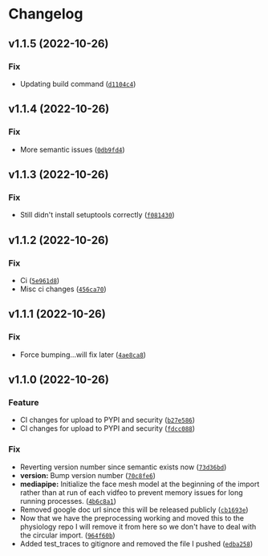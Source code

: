 # Changelog

## v1.1.5 (2022-10-26)
### Fix
* Updating build command ([`d1104c4`](https://source.presagesecurity.com/presage/developers/presage_physiology_preprocessing/-/commit/d1104c4e89e6b459e5f817979d4941f09a069943))

## v1.1.4 (2022-10-26)
### Fix
* More semantic issues ([`0db9fd4`](https://source.presagesecurity.com/presage/developers/presage_physiology_preprocessing/-/commit/0db9fd40a3551987196ee00d6f7c63992f9a06d5))

## v1.1.3 (2022-10-26)
### Fix
* Still didn't install setuptools correctly ([`f081430`](https://source.presagesecurity.com/presage/developers/presage_physiology_preprocessing/-/commit/f081430c837fdc352c4c99de8c3a34897b4e2b96))

## v1.1.2 (2022-10-26)
### Fix
* Ci ([`5e961d8`](https://source.presagesecurity.com/presage/developers/presage_physiology_preprocessing/-/commit/5e961d8f9144fdcf5c8df24ceab097311492f0b5))
* Misc ci changes ([`456ca70`](https://source.presagesecurity.com/presage/developers/presage_physiology_preprocessing/-/commit/456ca708d058075fc732f82b4e25ad3ae4da75bf))

## v1.1.1 (2022-10-26)
### Fix
* Force bumping...will fix later ([`4ae8ca8`](https://source.presagesecurity.com/presage/developers/presage_physiology_preprocessing/-/commit/4ae8ca8a954d6974f7fbe1a7ecb1e81a8387bd54))

## v1.1.0 (2022-10-26)
### Feature
* CI changes for upload to PYPI and security ([`b27e586`](https://source.presagesecurity.com/presage/developers/presage_physiology_preprocessing/-/commit/b27e5868c7f007596cf02d2689f8fa76b0cdd0ae))
* CI changes for upload to PYPI and security ([`fdcc088`](https://source.presagesecurity.com/presage/developers/presage_physiology_preprocessing/-/commit/fdcc088ca5de894416a6342bf7c82825844fc0d3))

### Fix
* Reverting version number since semantic exists now ([`73d36bd`](https://source.presagesecurity.com/presage/developers/presage_physiology_preprocessing/-/commit/73d36bd139a8bb3db6c1575a2807e7285800b475))
* **version:** Bump version number ([`70c8fe6`](https://source.presagesecurity.com/presage/developers/presage_physiology_preprocessing/-/commit/70c8fe6546d1bb0af53c96f00ed1d48d0d50bf16))
* **mediapipe:** Initialize the face mesh model at the beginning of the import rather than at run of each vidfeo to prevent memory issues for long running processes. ([`4b6c8a1`](https://source.presagesecurity.com/presage/developers/presage_physiology_preprocessing/-/commit/4b6c8a1719fe6b8e5f5416221ebeed448ae7525e))
* Removed google doc url since this will be released publicly ([`cb1693e`](https://source.presagesecurity.com/presage/developers/presage_physiology_preprocessing/-/commit/cb1693e55065850f8c942b9509e496b2240a06d6))
* Now that we have the preprocessing working and moved this to the physiology repo I will remove it from here so we don't have to deal with the circular import. ([`964f60b`](https://source.presagesecurity.com/presage/developers/presage_physiology_preprocessing/-/commit/964f60bfe180e31cb228f23a9a3df489f0706925))
* Added test_traces to gitignore and removed the file I pushed ([`edba258`](https://source.presagesecurity.com/presage/developers/presage_physiology_preprocessing/-/commit/edba2584898dc712a473c19b49c3721fc0b49b23))
